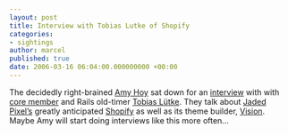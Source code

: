 ```yaml
---
layout: post
title: Interview with Tobias Lutke of Shopify
categories:
- sightings
author: marcel
published: true
date: 2006-03-16 06:04:00.000000000 +00:00
---
```

<p>The decidedly right-brained <a href="http://www.slash7.com/">Amy Hoy</a> sat down for an <a href="http://www.slash7.com/articles/2006/03/15/interview-with-tobi-lutke-of-shopify">interview</a> with with <a href="http://www.rubyonrails.com/core">core member</a> and Rails old-timer <a href="http://blog.leetsoft.com">Tobias Lütke</a>. They talk about <a href="http://jadedpixel.com/">Jaded Pixel&#8217;s</a> greatly anticipated <a href="http://shopify.com/">Shopify</a> as well as its theme builder, <a href="http://vision.shopify.com/">Vision</a>. Maybe Amy will start doing interviews like this more often&#8230;</p>